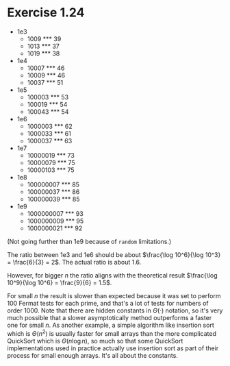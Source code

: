 # Exercise 1.24

* 1e3
  * 1009 *** 39
  * 1013 *** 37
  * 1019 *** 38
* 1e4
  * 10007 *** 46
  * 10009 *** 46
  * 10037 *** 51
* 1e5
  * 100003 *** 53
  * 100019 *** 54
  * 100043 *** 54
* 1e6
  * 1000003 *** 62
  * 1000033 *** 61
  * 1000037 *** 63
* 1e7
  * 10000019 *** 73
  * 10000079 *** 75
  * 10000103 *** 75
* 1e8
  * 100000007 *** 85
  * 100000037 *** 86
  * 100000039 *** 85
* 1e9
  * 1000000007 *** 93
  * 1000000009 *** 95
  * 1000000021 *** 92

(Not going further than 1e9 because of `random` limitations.)

The ratio between 1e3 and 1e6 should be about $\frac{\log 10^6}{\log 10^3} = \frac{6}{3} = 2$. The actual ratio is about $1.6$.

However, for bigger $n$ the ratio aligns with the theoretical result $\frac{\log 10^9}{\log 10^6} = \frac{9}{6} = 1.5$.

For small $n$ the result is slower than expected because it was set to perform $100$ Fermat tests for each prime, and that's a lot of tests for numbers of order $1000$. Note that there are hidden constants in $\Theta(\cdot)$ notation, so it's very much possible that a slower asymptotically method outperforms a faster one for small $n$. As another example, a simple algorithm like insertion sort which is $\Theta(n^2)$ is usually faster for small arrays than the more complicated QuickSort which is $\Theta(n \log n)$, so much so that some QuickSort implementations used in practice actually use insertion sort as part of their process for small enough arrays. It's all about the constants.
